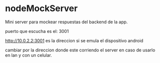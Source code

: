 ﻿# nodeMockServer
 
 Mini server para mockear respuestas del backend de la app.
 
 puerto que escucha es el: 3001
 
 http://10.0.2.2:3001  es la direccion si se emula el dispositivo android
 
 cambiar por la direccion donde este corriendo el server en caso de usarlo en lan y con un celular.
